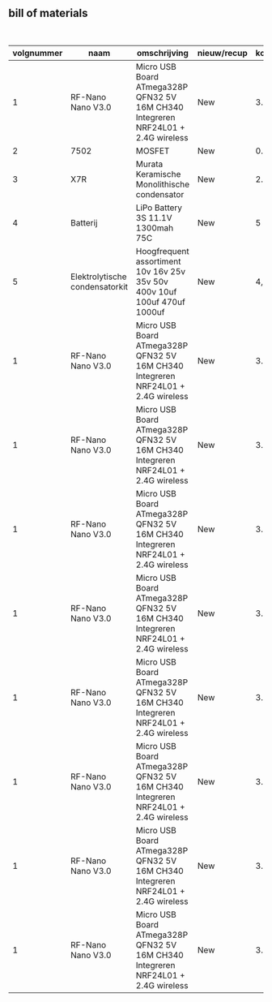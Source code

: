 ## bill of materials
<br />

|volgnummer|naam|omschrijving|nieuw/recup|kostprijs/stuk|aantal|subtotaal|
|----------|----|------------|-----------|---------|------|---------|
|         1|  RF-Nano Nano V3.0  |      Micro USB Board ATmega328P QFN32 5V 16M CH340 Integreren NRF24L01 + 2.4G wireless      |     New      |      3.79        |   2   |         |
|         2|  7502  |      MOSFET      |     New      |      0.78        |   10   |         |
|         3|  X7R  |      Murata Keramische Monolithische condensator      |     New      |      2.31        |   25   |         |
|         4|  Batterij  |      LiPo Battery 3S 11.1V 1300mah 75C       |     New      |      5        |   1   |         |
|         5|  Elektrolytische condensatorkit |      Hoogfrequent assortiment 10v 16v 25v 35v 50v 400v 10uf 100uf 470uf 1000uf      |     New      |      4,82        |   21  |         |
|         1|  RF-Nano Nano V3.0  |      Micro USB Board ATmega328P QFN32 5V 16M CH340 Integreren NRF24L01 + 2.4G wireless      |     New      |      3.79        |   2   |         |
|         1|  RF-Nano Nano V3.0  |      Micro USB Board ATmega328P QFN32 5V 16M CH340 Integreren NRF24L01 + 2.4G wireless      |     New      |      3.79        |   2   |         |
|         1|  RF-Nano Nano V3.0  |      Micro USB Board ATmega328P QFN32 5V 16M CH340 Integreren NRF24L01 + 2.4G wireless      |     New      |      3.79        |   2   |         |
|         1|  RF-Nano Nano V3.0  |      Micro USB Board ATmega328P QFN32 5V 16M CH340 Integreren NRF24L01 + 2.4G wireless      |     New      |      3.79        |   2   |         |
|         1|  RF-Nano Nano V3.0  |      Micro USB Board ATmega328P QFN32 5V 16M CH340 Integreren NRF24L01 + 2.4G wireless      |     New      |      3.79        |   2   |         |
|         1|  RF-Nano Nano V3.0  |      Micro USB Board ATmega328P QFN32 5V 16M CH340 Integreren NRF24L01 + 2.4G wireless      |     New      |      3.79        |   2   |         |
|         1|  RF-Nano Nano V3.0  |      Micro USB Board ATmega328P QFN32 5V 16M CH340 Integreren NRF24L01 + 2.4G wireless      |     New      |      3.79        |   2   |         |
|         1|  RF-Nano Nano V3.0  |      Micro USB Board ATmega328P QFN32 5V 16M CH340 Integreren NRF24L01 + 2.4G wireless      |     New      |      3.79        |   2   |         |
